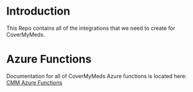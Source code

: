 # Introduction 
This Repo contains all of the integrations that we need to create for CoverMyMeds.

# Azure Functions
Documentation for all of CoverMyMeds Azure functions is located here: [CMM Azure Functions](./src/Wegmans.RX.Cmm.AzureFunctions/README.md)